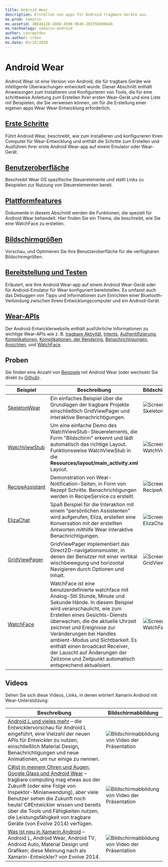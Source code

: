 ```yaml
---
title: Android Wear
description: Erstellen von apps für Android tragbare Geräte aus.
ms.prod: xamarin
ms.assetid: 3BE4A128-2D88-4500-9E48-20375EA99A49
ms.technology: xamarin-android
author: conceptdev
ms.author: crdun
ms.date: 03/16/2018
---
```


# <a name="android-wear"></a>Android Wear

Android Wear ist eine Version von Android, die für tragbare Geräte wie intelligente Überwachungen entwickelt wurde. Dieser Abschnitt enthält Anweisungen zum Installieren und Konfigurieren von Tools, die für eine schrittweise Anleitung zum Erstellen Ihrer ersten Wear-Gerät und eine Liste mit Beispielen, die Sie verweisen können, um für die Erstellung einer eigenen apps Wear Wear-Entwicklung erforderlich.

##  <a name="getting-startedandroidwearget-startedindexmd"></a>[Erste Schritte](~/android/wear/get-started/index.md)

Führt Android Wear, beschreibt, wie zum Installieren und konfigurieren Ihren Computer für Wear-Entwicklung und enthält die Schritte zum Erstellen und Ausführen Ihrer erste Android Wear-app auf einem Emulator oder Wear-Gerät.

##  <a name="user-interfaceandroidwearuser-interfaceindexmd"></a>[Benutzeroberfläche](~/android/wear/user-interface/index.md)

Beschreibt Wear OS spezifische Steuerelemente und stellt Links zu Beispielen zur Nutzung von Steuerelementen bereit.

##  <a name="platform-featuresandroidwearplatformindexmd"></a>[Plattformfeatures](~/android/wear/platform/index.md)

Dokumente in diesem Abschnitt werden die Funktionen, die speziell für Android Wear behandelt. Hier finden Sie ein Thema, die beschreibt, wie Sie eine WatchFace zu erstellen.

##  <a name="screen-sizesandroidwearscreen-sizesmd"></a>[Bildschirmgrößen](~/android/wear/screen-sizes.md)

Vorschau, und Optimieren Sie Ihre Benutzeroberfläche für die verfügbaren Bildschirmgrößen.

##  <a name="deployment--testingandroidweardeploy-testindexmd"></a>[Bereitstellung und Testen](~/android/wear/deploy-test/index.md)

Erläutert, wie Ihre Android Wear-app auf einem Android Wear-Gerät oder für Android-Emulator für Wear konfiguriert bereitstellen. Es umfasst auch das Debuggen von Tipps und Informationen zum Einrichten einer Bluetooth-Verbindung zwischen Ihrem Entwicklungscomputer und ein Android-Gerät.

##  <a name="wear-apishttpsdeveloperandroidcomreferenceandroidsupportwearable"></a>[Wear-APIs](https://developer.android.com/reference/android/support/wearable)

Der Android-Entwicklerwebsite enthält ausführliche Informationen zu wichtige Wear-APIs wie z. B. [tragbare Aktivität](https://developer.android.com/reference/android/support/wearable/activity/package-summary.html), [Intents](https://developer.android.com/reference/com/google/android/wearable/intent/package-summary.html), [Authentifizierung](https://developer.android.com/reference/android/support/wearable/authentication/package-summary.html), [ Komplikationen](https://developer.android.com/reference/android/support/wearable/complications/package-summary.html), [Komplikationen, der Rendering](https://developer.android.com/reference/android/support/wearable/complications/rendering/package-summary.html), [Benachrichtigungen](https://developer.android.com/reference/android/support/wearable/notifications/package-summary.html), [Ansichten](https://developer.android.com/reference/android/support/wearable/view/package-summary.html), und [WatchFace](https://developer.android.com/reference/android/support/wearable/watchface/package-summary.html).



## <a name="samples"></a>Proben

Sie finden eine Anzahl von [Beispiele](https://developer.xamarin.com/samples/android/Android%20Wear/) mit Android Wear (oder wechseln Sie direkt zu [Github](https://github.com/xamarin/monodroid-samples/tree/master/wear)). 

|Beispiel|Beschreibung|Bildschirmabbildung|
|--- |--- |--- |
|[SkeletonWear](https://developer.xamarin.com/samples/SkeletonWear/)|Ein einfaches Beispiel über die Grundlagen der tragbare Projekte einschließlich GridViewPager und interaktive Benachrichtigungen.|![Screenshot der Skeletonwear](images/skeleton.png)|
|[WatchViewStub](https://developer.xamarin.com/samples/WatchViewStub/)|Um eine einfache Demo des WatchViewStub-Steuerelements, die Form "Bildschirm" erkennt und lädt automatisch das richtige Layout.  Funktionsweise WatchViewStub in die **Resources/layout/main_activity.xml** Layout.|![Screenshot der WatchViewStub](images/watchview.png)|
|[RecipeAssistant](https://developer.xamarin.com/samples/RecipeAssistant/)|Demonstration von Wear-Notification-Seiten, in Form von Rezept Schritte. Benachrichtigungen werden in RecipeService.cs erstellt.|![Screenshot der RecipeAssistant](images/recipeassist.png)|
|[ElizaChat](https://developer.xamarin.com/samples/ElizaChat/)|Spaß Beispiel für die Interaktion mit einem "persönlichen Assistenten" wird aufgerufen, Eliza, erstellen eine Konversation mit der erstellten Antworten mithilfe Wear interaktive Benachrichtigungen.|![Screenshot der ElizaChat](images/eliza.png)|
|[GridViewPager](https://developer.xamarin.com/samples/GridViewPager/)|GridViewPager implementiert das Direct2D-navigationsmuster, in denen der Benutzer mit einer vertikal wischbewegung und horizontal Navigieren durch Optionen und Inhalt.|![Screenshot der GridViewPager](images/gridviewpager.png)|
|[WatchFace](https://developer.xamarin.com/samples/monodroid/wear/WatchFace)|WatchFace ist eine benutzerdefinierte watchface mit Analog-Stil Stunde, Minute und Sekunde Hände. In diesem Beispiel wird veranschaulicht, wie zum Erstellen eines Gesichts-Diensts überwachen, die die aktuelle Uhrzeit zeichnet und Ereignisse zur Veränderungen bei Handles ambient-Modus und Sichtbarkeit. Es enthält einen broadcast Receiver, der Lauscht auf Änderungen der Zeitzone und Zeitpunkt automatisch entsprechend aktualisiert.|![Screenshot der WatchFace](images/gridviewpager.png)|


##  <a name="videos"></a>Videos

Sehen Sie sich diese Videos, Links, in denen erörtert Xamarin.Android mit Wear-Unterstützung:

|Beschreibung|Bildschirmabbildung|
|--- |--- |
|[Android L und vieles mehr](https://blog.xamarin.com/webinar-recording-android-l-and-so-much-more/) &ndash; die Entwicklervorschau für Android L eingeführt, eine Vielzahl der neuen APIs für Entwickler zu nutzen, einschließlich Material Design, Benachrichtigungen und neue Animationen, um nur einige zu nennen.|![Bildschirmabbildung von Video der Präsentation](images/video-android-l.png)|
|[C#ist in meinem Ohren und Augen: Google Glass und Android Wear](https://www.youtube.com/watch?v=80H8tXByZQc) &ndash; tragbare computing mag etwas aus der Zukunft (oder eine Folge von Inspektor-Minianwendung), aber viele Benutzer sehen die Zukunft noch heute! C#Entwickler wissen und bereits über die Tools und Fähigkeiten nutzen, die Leistungsfähigkeit von tragbare Geräte (von Evolve 2014) verfügen.|![Bildschirmabbildung von Video der Präsentation](images/video-eyes-ears.png)|
|[Was ist neu in Xamarin.Android](https://www.youtube.com/watch?v=Gpqc2XZIQfU) &ndash; Android L, Android Wear, Android TV, Android Auto, Material Design und Grafiken; diese Meinung nach als Xamarin-Entwickler? von Evolve 2014.|![Bildschirmabbildung von Video der Präsentation](Images/video-whats-new.png)|


<!--

March 18
https://blog.xamarin.com/android-wear/

August 14
https://blog.xamarin.com/android-l-developer-preview-android-wear-support/

August 27
https://blog.xamarin.com/tips-for-your-first-android-wear-app/

Watch Face
https://github.com/Redth/Xamarin.Wear.WatchFace
-->

